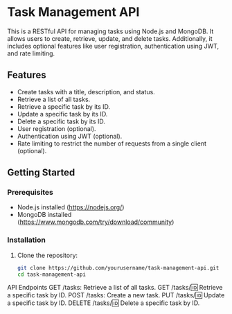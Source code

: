 # Task Management API

This is a RESTful API for managing tasks using Node.js and MongoDB. It allows users to create, retrieve, update, and delete tasks. Additionally, it includes optional features like user registration, authentication using JWT, and rate limiting.

## Features

- Create tasks with a title, description, and status.
- Retrieve a list of all tasks.
- Retrieve a specific task by its ID.
- Update a specific task by its ID.
- Delete a specific task by its ID.
- User registration (optional).
- Authentication using JWT (optional).
- Rate limiting to restrict the number of requests from a single client (optional).

## Getting Started

### Prerequisites

- Node.js installed (https://nodejs.org/)
- MongoDB installed (https://www.mongodb.com/try/download/community)

### Installation

1. Clone the repository:

   ```bash
   git clone https://github.com/yourusername/task-management-api.git
   cd task-management-api

   
API Endpoints
GET /tasks: Retrieve a list of all tasks.
GET /tasks/:id: Retrieve a specific task by ID.
POST /tasks: Create a new task.
PUT /tasks/:id: Update a specific task by ID.
DELETE /tasks/:id: Delete a specific task by ID.